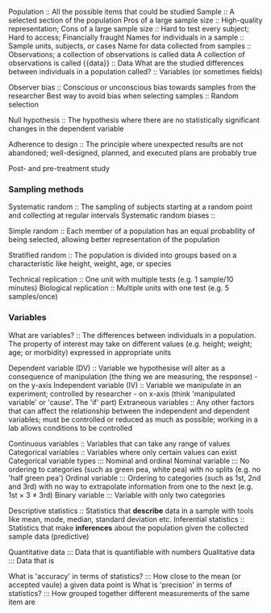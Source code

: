 Population :: All the possible items that could be studied
Sample :: A selected section of the population
Pros of a large sample size :: High-quality representation; 
Cons of a large sample size :: Hard to test every subject; Hard to access; Financially fraught
Names for individuals in a sample :: Sample units, subjects, or cases
Name for data collected from samples :: Observations; a collection of observations is called data
A collection of observations is called {{data}} :: Data
What are the studied differences between individuals in a population called? :: Variables (or sometimes fields)

Observer bias :: Conscious or unconscious bias towards samples from the researcher
Best way to avoid bias when selecting samples :: Random selection

Null hypothesis :: The hypothesis where there are no statistically significant changes in the dependent variable

Adherence to design :: The principle where unexpected results are not abandoned; well-designed, planned, and executed plans are probably true

Post- and pre-treatment study
### Sampling methods
Systematic random :: The sampling of subjects starting at a random point and collecting at regular intervals
Systematic random biases :: 

Simple random :: Each member of a population has an equal probability of being selected, allowing better representation of the population

Stratified random :: The population is divided into groups based on a characteristic like height, weight, age, or species

Technical replication :: One unit with multiple tests (e.g. 1 sample/10 minutes)
Biological replication :: Multiple units with one test (e.g. 5 samples/once)

### Variables 
What are variables? :: The differences between individuals in a population. The property of interest may take on different values (e.g. height; weight; age; or morbidity) expressed in appropriate units

Dependent variable (DV) :: Variable we hypothesise will alter as a consequence of manipulation (the thing we are measuring, the response) - on the y-axis 
Independent variable (IV) :: Variable we manipulate in an experiment; controlled by researcher - on x-axis (think 'manipulated variable' or 'cause'. The 'if' part)
Extraneous variables :: Any other factors that can affect the relationship between the independent and dependent variables; must be controlled or reduced as much as possible; working in a lab allows conditions to be controlled 

Continuous variables :: Variables that can take any range of values
Categorical variables :: Variables where only certain values can exist 
Categorical variable types ::: Nominal and ordinal
Nominal variable ::: No ordering to categories (such as green pea, white pea) with no splits (e.g. no 'half green pea')
Ordinal variable ::: Ordering to categories (such as 1st, 2nd and 3rd) with no way to extrapolate information from one to the next (e.g. 1st $\times$ 3 $\ne$ 3rd)
Binary variable ::: Variable with only two categories

Descriptive statistics :: Statistics that **describe** data in a sample with tools like mean, mode, median, standard deviation etc. 
Inferential statistics :: Statistics that make **inferences** about the population given the collected sample data (predictive)

Quantitative data ::: Data that is quantifiable with numbers
Qualitative data ::: Data that is



What is 'accuracy' in terms of statistics? ::: How close to the mean (or accepted vaule) a given data point is
What is 'precision' in terms of statistics? ::: How grouped together different measurements of the same item are 